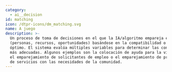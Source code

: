 ```yaml
---
category:
  - ai__decision
id: matching
icon: /dtpr-icons/dm_matching.svg
name: A juego
description: >-
  Un proceso de toma de decisiones en el que la IA/algoritmo empareja entidades
  (personas, recursos, oportunidades) basándose en la compatibilidad o el ajuste
  óptimo. El sistema evalúa múltiples variables para determinar las conexiones
  más adecuadas. Algunos ejemplos son la colocación de ayuda para la vivienda,
  el emparejamiento de solicitantes de empleo o el emparejamiento de proveedores
  de servicios con las necesidades de la comunidad.
---
```


